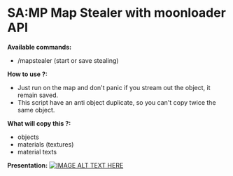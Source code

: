 # SA:MP Map Stealer with moonloader API

**Available commands:**
- /mapstealer (start or save stealing)

**How to use ?:**
- Just run on the map and don't panic if you stream out the object, it remain saved.
- This script have an anti object duplicate, so you can't copy twice the same object.

**What will copy this ?:**
- objects
- materials (textures)
- material texts

**Presentation:**
[![IMAGE ALT TEXT HERE](https://img.youtube.com/vi/tlBYpQZKuqQ/0.jpg)](https://www.youtube.com/watch?v=tlBYpQZKuqQ)
